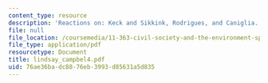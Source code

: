```yaml
---
content_type: resource
description: 'Reactions on: Keck and Sikkink, Rodrigues, and Caniglia.'
file: null
file_location: /coursemedia/11-363-civil-society-and-the-environment-spring-2005/76ae36badc8876eb3993d85631a5d835_lindsay_campbel4.pdf
file_type: application/pdf
resourcetype: Document
title: lindsay_campbel4.pdf
uid: 76ae36ba-dc88-76eb-3993-d85631a5d835
---
```

